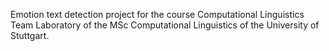 Emotion text detection project for the course Computational Linguistics Team Laboratory of the MSc Computational Linguistics of the University of Stuttgart.

